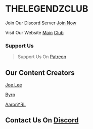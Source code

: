 # THELEGENDZCLUB

Join Our Discord Server [Join Now](https://discord.gg/MS4YKnv)

Visit Our Website [Main](https://legendz.js.org) [Club](https://bit.ly/thelegendzclub)


### Support Us

> Support Us On [Patreon](https://patreon.com/thelegendzclub)


## Our Content Creators 

[Joe Lee](https://www.youtube.com/channel/UCexNfX9LMZtzuFepKzjt36g)

[Byrp](https://www.youtube.com/channel/UCcCjGhCTjPl7_HJemCA7aWw)

[AaronYRL](https://www.youtube.com/channel/UC6dZx-n3Dy6S6EE1Vhhz57w)


## Contact Us On [Discord](https://discord.gg/MS4YKnv)
